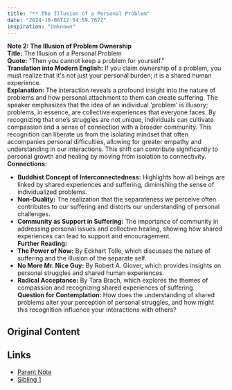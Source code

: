 ```yaml
---
title: "** The Illusion of a Personal Problem"
date: "2024-10-06T12:54:59.767Z"
inspiration: "Unknown"
---
```


**Note 2: The Illusion of Problem Ownership**  
**Title:** The Illusion of a Personal Problem  
**Quote:** "Then you cannot keep a problem for yourself."  
**Translation into Modern English:** If you claim ownership of a problem, you must realize that it's not just your personal burden; it is a shared human experience.  
**Explanation:** The interaction reveals a profound insight into the nature of problems and how personal attachment to them can create suffering. The speaker emphasizes that the idea of an individual 'problem' is illusory; problems, in essence, are collective experiences that everyone faces. By recognizing that one’s struggles are not unique, individuals can cultivate compassion and a sense of connection with a broader community. This recognition can liberate us from the isolating mindset that often accompanies personal difficulties, allowing for greater empathy and understanding in our interactions. This shift can contribute significantly to personal growth and healing by moving from isolation to connectivity.  
**Connections:**  
- **Buddhist Concept of Interconnectedness:** Highlights how all beings are linked by shared experiences and suffering, diminishing the sense of individualized problems.  
- **Non-Duality:** The realization that the separateness we perceive often contributes to our suffering and distorts our understanding of personal challenges.  
- **Community as Support in Suffering:** The importance of community in addressing personal issues and collective healing, showing how shared experiences can lead to support and encouragement.  
**Further Reading:**  
- **The Power of Now:** By Eckhart Tolle, which discusses the nature of suffering and the illusion of the separate self.  
- **No More Mr. Nice Guy:** By Robert A. Glover, which provides insights on personal struggles and shared human experiences.  
- **Radical Acceptance:** By Tara Brach, which explores the themes of compassion and recognizing shared experiences of suffering.  
**Question for Contemplation:** How does the understanding of shared problems alter your perception of personal struggles, and how might this recognition influence your interactions with others?  


## Original Content



## Links

- [Parent Note](/parent-note.md)
- [Sibling 1](/zettel1.md)
